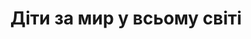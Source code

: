 ﻿---
title: Діти за мир у всьому світі
---

<youtube id="-VkbhDrxX2E"></youtube>
<youtube id="plIrnceo43Y"></youtube>